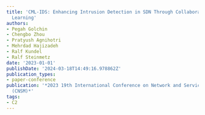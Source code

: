 ```yaml
---
title: 'CML-IDS: Enhancing Intrusion Detection in SDN Through Collaborative Machine
  Learning'
authors:
- Pegah Golchin
- Chengbo Zhou
- Pratyush Agnihotri
- Mehrdad Hajizadeh
- Ralf Kundel
- Ralf Steinmetz
date: '2023-01-01'
publishDate: '2024-03-18T14:49:16.978862Z'
publication_types:
- paper-conference
publication: '*2023 19th International Conference on Network and Service Management
  (CNSM)*'
tags:
- C2
---
```

